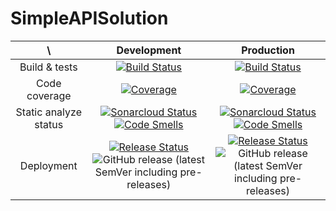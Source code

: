 # SimpleAPISolution
| \ | Development | Production |
|:-------:|:-------------:|:-------------:|
| Build & tests | [![Build Status](https://dev.azure.com/radoslawtaborski/SimpleAPI/_apis/build/status/RadoslawTaborski.SimpleAPISolution-Develop?branchName=develop)](https://dev.azure.com/radoslawtaborski/SimpleAPI/_build/latest?definitionId=3&branchName=develop) | [![Build Status](https://dev.azure.com/radoslawtaborski/SimpleAPI/_apis/build/status/RadoslawTaborski.SimpleAPISolution?branchName=master)](https://dev.azure.com/radoslawtaborski/SimpleAPI/_build/latest?definitionId=1&branchName=master) |
| Code coverage | [![Coverage](https://sonarcloud.io/api/project_badges/measure?project=RadoslawTaborski_SimpleAPISolution&branch=develop&metric=coverage)](https://sonarcloud.io/summary/overall?id=RadoslawTaborski_SimpleAPISolution&branch=develop) | [![Coverage](https://sonarcloud.io/api/project_badges/measure?project=RadoslawTaborski_SimpleAPISolution&metric=coverage)](https://sonarcloud.io/dashboard?id=RadoslawTaborski_SimpleAPISolution) |
| Static analyze status | [![Sonarcloud Status](https://sonarcloud.io/api/project_badges/measure?project=RadoslawTaborski_SimpleAPISolution&branch=develop&metric=alert_status)](https://sonarcloud.io/summary/overall?id=RadoslawTaborski_SimpleAPISolution&branch=develop)<br/>[![Code Smells](https://sonarcloud.io/api/project_badges/measure?project=RadoslawTaborski_SimpleAPISolution&branch=develop&metric=code_smells)](https://sonarcloud.io/dashboard?id=RadoslawTaborski_SimpleAPISolution&branch=develop) | [![Sonarcloud Status](https://sonarcloud.io/api/project_badges/measure?project=RadoslawTaborski_SimpleAPISolution&metric=alert_status)](https://sonarcloud.io/summary/overall?id=RadoslawTaborski_SimpleAPISolution&branch=develop)<br/>[![Code Smells](https://sonarcloud.io/api/project_badges/measure?project=RadoslawTaborski_SimpleAPISolution&metric=code_smells)](https://sonarcloud.io/dashboard?id=RadoslawTaborski_SimpleAPISolution) |
| Deployment | [![Release Status](https://vsrm.dev.azure.com/radoslawtaborski/_apis/public/Release/badge/bd1ea8a2-0fd2-48a9-9eb2-8821e1b654b2/3/4)](https://dev.azure.com/radoslawtaborski/SimpleAPI/_build/latest?definitionId=3&branchName=develop)<br/>![GitHub release (latest SemVer including pre-releases)](https://img.shields.io/github/v/release/RadoslawTaborski/SimpleAPISolution?display_name=release&include_prereleases&sort=semver) | [![Release Status](https://vsrm.dev.azure.com/radoslawtaborski/_apis/public/Release/badge/bd1ea8a2-0fd2-48a9-9eb2-8821e1b654b2/1/2)](https://dev.azure.com/radoslawtaborski/SimpleAPI/_build/latest?definitionId=1&branchName=master)<br/>![GitHub release (latest SemVer including pre-releases)](https://img.shields.io/github/v/release/RadoslawTaborski/SimpleAPISolution?display_name=release&sort=semver) |
